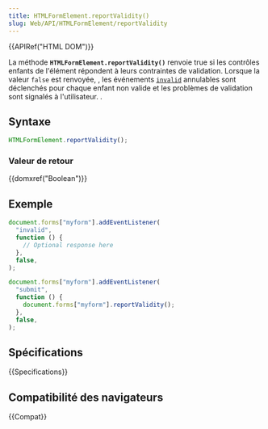 ```yaml
---
title: HTMLFormElement.reportValidity()
slug: Web/API/HTMLFormElement/reportValidity
---
```


{{APIRef("HTML DOM")}}

La méthode **`HTMLFormElement.reportValidity()`** renvoie true si les contrôles enfants de l'élément répondent à leurs contraintes de validation. Lorsque la valeur `false` est renvoyée, , les événements [`invalid`](/fr/docs/Web/Events/invalid) annulables sont déclenchés pour chaque enfant non valide et les problèmes de validation sont signalés à l'utilisateur. .

## Syntaxe

```js
HTMLFormElement.reportValidity();
```

### Valeur de retour

{{domxref("Boolean")}}

## Exemple

```js
document.forms["myform"].addEventListener(
  "invalid",
  function () {
    // Optional response here
  },
  false,
);

document.forms["myform"].addEventListener(
  "submit",
  function () {
    document.forms["myform"].reportValidity();
  },
  false,
);
```

## Spécifications

{{Specifications}}

## Compatibilité des navigateurs

{{Compat}}
